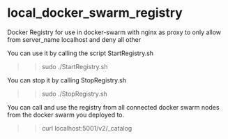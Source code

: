 # local_docker_swarm_registry
Docker Registry for use in docker-swarm with nginx as proxy to only allow from server_name localhost and deny all other

You can use it by calling the script StartRegistry.sh

>> sudo ./StartRegistry.sh

You can stop it by calling StopRegistry.sh

>> sudo ./StopRegistry.sh

You can call and use the registry from all connected docker swarm nodes from the docker swarm you deployed to.

>> curl localhost:5001/v2/_catalog
